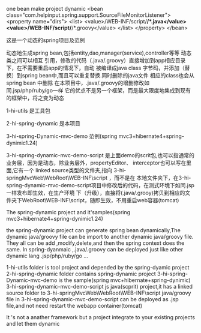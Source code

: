  one bean make project dynamic
    &lt;bean class="com.helpinput.spring.support.SourceFileMonitorListener"&gt;
        &lt;property name="dirs"&gt;
            &lt;list&gt;
                &lt;value&gt;/WEB-INF/script/**/*.java&lt;/value&gt;
                &lt;value&gt;/WEB-INF/script/**/*.groovy&lt;/value&gt;
            &lt;/list&gt;
        &lt;/property&gt;
    &lt;/bean&gt;
    
这是一个动态的spring项目及范例

动态地生成spring bean,包括entity,dao,manager(service),controller等等 动态类之间可以相互
引用，修改的代码（.java/.groovy）直接增加到app相应目录下，在不需要重启app的情况下，自动
被编译成java class 字节码，并添加（替换）到spring bean中,而且可以重复替换.同时删除的java文件
相应的class也会从spring bean 中删除
在本项目中，.java/.groovy的增删修改如同.jsp/php/ruby/go一样
它的优点不是另一个框架，而是最大限度地集成到现有的框架中，将之变为动态

1-hi-utils 是工具包

2-hi-spring-dynamic 是本项目

3-hi-spring-Dynamic-mvc-demo 范例(spring mvc3+hibernate4+spring-dynimic1.24)

3-hi-spring-dynamic-mvc-demo-script 是上面demo的scrit包,也可以指通常的业务层，因为是动态，除业务层外，propertyEditor、
interceptor也可以写在里面,它有一个 linked source类型的文件夹,指向 3-hi-springMvcWeb\WebRoot\WEB-INF\script ，而不是在
本地文件夹下，在3-hi-spring-dynamic-mvc-demo-script项目中修改后的代码，在测式环境下如同.jsp一样发布即生效，在生产环境
下（升级），直接将(.java/.grooy)拷贝到相应的文件夹下WebRoot\WEB-INF\script，随即生效，不用重启web容器(tomcat)

The spring-dynamic project and it'samples(spring mvc3+hibernate4+spring-dynimic1.24)
 
the spring-dynamic project can generate spring bean dynamically,The dynamic java/groovy file can be 
import to another dynamic java/groovy file. They all can be add ,modify,delete,and then the spring context does
the same.
In spring-dyanmaic ,.java/.groovy can be deployed just like other dynamic lang .jsp/php/ruby/go ...

1-hi-utils folder is tool project and depended by the spring-dyamic project
2-hi-spring-dynamic folder contains spring-dynamic project
3-hi-spring-Dynamic-mvc-demo is the sample(spring mvc+hibernate+spring-dynimic)
3-hi-spring-dynamic-mvc-demo-script js java(scprit) project,it has a linked source folder to 3-hi-springMvcWeb\WebRoot\WEB-INF\script
java/groovy file in 3-hi-spring-dynamic-mvc-demo-script can be deployed as .jsp file,and not need restart the webapp container(tomcat) 

It 's not a anather framework but a project integrate to your existing projects and let them dynamic
